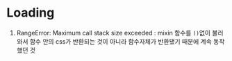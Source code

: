 # Loading

1. RangeError: Maximum call stack size exceeded
   : mixin 함수를 `()`없이 불러와서 함수 안의 css가 반환되는 것이 아니라 함수자체가 반환됐기 때문에 계속 동작했던 것
